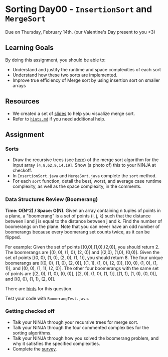 # Sorting Day00 - `InsertionSort` and `MergeSort`

Due on Thursday, February 14th. (our Valentine's Day present to you <3)

## Learning Goals

By doing this assignment, you should be able to:

* Understand and justify the runtime and space complexities of each sort
* Understand how these two sorts are implemented.
* Improve true efficiency of Merge sort by using insertion sort on smaller arrays
  
## Resources

* We created a set of [slides](https://drive.google.com/open?id=1jEnFGECA8TaZM9TyAmEOQum1VT4hY35N) to help you visualize merge sort.
* Refer to [`hints.md`](https://github.com/Olin-DSA/DSA-19/blob/master/sorting/day00/hints.md) if you need additional help.


## Assignment

### Sorts

- Draw the recursive trees (see [here](https://drive.google.com/open?id=1jEnFGECA8TaZM9TyAmEOQum1VT4hY35N)) of the merge sort algorithm for the input array `[4,8,62,9,14,19]`. Show (a photo of) this to your NINJA at checkoff.
- In `InsertionSort.java` and `MergeSort.java` complete the `sort` method.
- For each `sort` function, detail the best, worst, and average case runtime complexity, as well as the space complexity, in the comments.

### Data Structures Review (Boomerang)

**Time: O(N^2) / Space: O(N)**.  Given an array containing n tuples of points in a plane, a "boomerang" is a set of points (i, j, k) such that the distance between i and j is equal to the distance between j and k.  Find the number of boomerangs on the plane. Note that you can never have an odd number of boomerangs because every boomerang set counts twice, as it can be flipped.

For example: Given the set of points [(0,0),(1,0),(2,0)], you should return 2. The boomerangs are [(0, 0), (1, 0), (2, 0)] and [(2,0), (1,0), (0,0)].
Given the set of points [(0, 0), (1, 0), (2, 0), (1, 1)], you should return 8. The four unique boomerangs are [(0, 0), (1, 0), (2, 0)], [(1, 1), (1, 0), (2, 0)], [(0, 0), (1, 0), (1, 1)], and [(0, 0), (1, 1), (2, 0)]. The other four boomerangs with the same set of points are [(2, 0), (1, 0), (0, 0)], [(2, 0), (1, 0), (1, 1)], [(1, 1), (1, 0), (0, 0)], and [(0, 0), (1, 1), (2, 0)].

There are [hints](https://github.com/Olin-DSA/DSA-19/blob/master/sorting/day00/hints.md) for this question.

Test your code with `BoomerangTest.java`.

### Getting checked off

- Talk your NINJA through your recursive trees for merge sort.
- Talk your NINJA through the four commented complexities for the sorting algorithms.
- Talk your NINJA through how you solved the boomerang problem, and why it satisfies the specified complexities.
- Complete the [survey](https://goo.gl/forms/FfDUPvxIR8XxLitj1).


